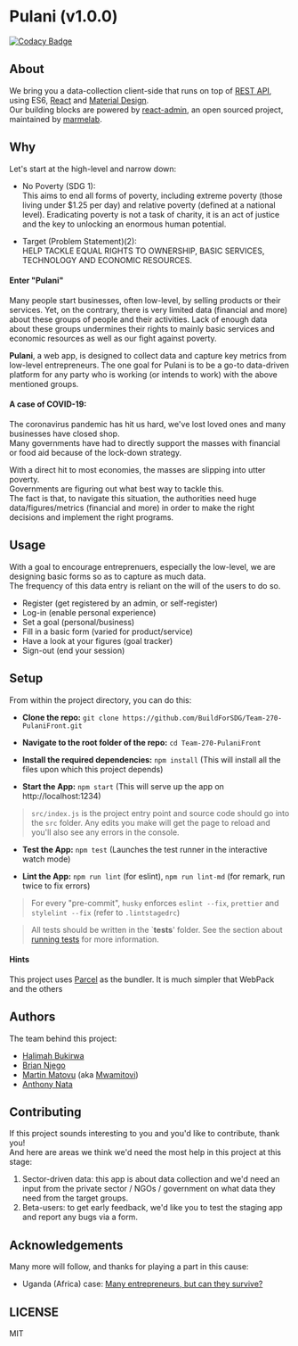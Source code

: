 # Pulani (v1.0.0)

[![Codacy Badge](https://img.shields.io/badge/Code%20Quality-D-red)](https://img.shields.io/badge/Code%20Quality-D-red)

## About

We bring you a data-collection client-side that runs on top of [REST API](https://github.com/BuildForSDG/Team-270-PulaniBack), using ES6, [React](https://facebook.github.io/react/) and [Material Design](https://material.io/).<br/>
Our building blocks are powered by [react-admin](https://github.com/marmelab/react-admin), an open sourced project, maintained by [marmelab](https://marmelab.com/).<br/>

## Why

Let's start at the high-level and narrow down:

-   No Poverty (SDG 1):<br/>
    This aims to end all forms of poverty, including extreme poverty (those living under $1.25 per day) and relative poverty (defined at a national level). Eradicating poverty is not a task of charity, it is an act of justice and the key to unlocking an enormous human potential. 

-   Target (Problem Statement)(2):<br/>
    HELP TACKLE EQUAL RIGHTS TO OWNERSHIP, BASIC SERVICES, TECHNOLOGY AND ECONOMIC RESOURCES.

#### Enter "Pulani"

Many people start businesses, often low-level, by selling products or their services. Yet, on the contrary, there is very limited data (financial and more) about these groups of people and their activities. Lack of enough data about these groups undermines their rights to mainly basic services and economic resources as well as our fight against poverty.

**Pulani**, a web app, is designed to collect data and capture key metrics from low-level entrepreneurs. The one goal for Pulani is to be a go-to data-driven platform for any party who is working (or intends to work) with the above mentioned groups.

#### A case of COVID-19:

The coronavirus pandemic has hit us hard, we've lost loved ones and many businesses have closed shop.<br/>Many governments have had to directly support the masses with financial or food aid because of the lock-down strategy.

With a direct hit to most economies, the masses are slipping into utter poverty.<br/>Governments are figuring out what best way to tackle this.<br/>The fact is that, to navigate this situation, the authorities need huge data/figures/metrics (financial and more) in order to make the right decisions and implement the right programs.

## Usage

 With a goal to encourage entreprenuers, especially the low-level, we are designing basic forms so as to capture as much data.<br/>The frequency of this data entry is reliant on the will of the users to do so.

-   Register (get registered by an admin, or self-register)
-   Log-in (enable personal experience)
-   Set a goal (personal/business)
-   Fill in a basic form (varied for product/service)
-   Have a look at your figures (goal tracker)
-   Sign-out (end your session)

## Setup

From within the project directory, you can do this:

-   **Clone the repo:** `git clone https://github.com/BuildForSDG/Team-270-PulaniFront.git`

-   **Navigate to the root folder of the repo:** `cd Team-270-PulaniFront`

-   **Install the required dependencies:** `npm install` (This will install all the files upon which this project depends)

-   **Start the App:** `npm start` (This will serve up the app on http&#x3A;//localhost:1234)<br/>

> `src/index.js` is the project entry point and source code should go into the `src` folder. Any edits you make will get the page to reload and you'll also see any errors in the console.

-   **Test the App:** `npm test` (Launches the test runner in the interactive watch mode)<br/> 

-   **Lint the App:** `npm run lint` (for eslint), `npm run lint-md` (for remark, run twice to fix errors)

> For every "pre-commit", `husky` enforces `eslint --fix`, `prettier` and `stylelint --fix` (refer to `.lintstagedrc`)

> All tests should be written in the \`**tests**' folder. 
> See the section about [running tests](https://facebook.github.io/create-react-app/docs/running-tests) for more information.

#### Hints

This project uses [Parcel](https://parceljs.org/getting_started.html) as the bundler. It is much simpler that WebPack and the others

## Authors

The team behind this project:<br/>

-   [Halimah Bukirwa](https://github.com/halimahbukirwa)
-   [Brian Njego](https://github.com/BryanCI)
-   [Martin Matovu](https://github.com/Mwamitovi) (aka [Mwamitovi](https://stackoverflow.com/users/10849438/mwamitovi))
-   [Anthony Nata](https://github.com/Nataanthoni)

## Contributing

If this project sounds interesting to you and you'd like to contribute, thank you!<br/>
And here are areas we think we'd need the most help in this project at this stage:

1.  Sector-driven data: this app is about data collection and we'd need an input from the private sector / NGOs / government on what data they need from the target groups.
2.  Beta-users: to get early feedback, we'd like you to test the staging app and report any bugs via a form.

## Acknowledgements

Many more will follow, and thanks for playing a part in this cause:

-   Uganda (Africa) case: [Many entrepreneurs, but can they survive?](https://www.theguardian.com/global-development-professionals-network/2016/feb/16/uganda-is-a-land-of-entrepreneurs-but-how-many-startups-survive)

## LICENSE

MIT
